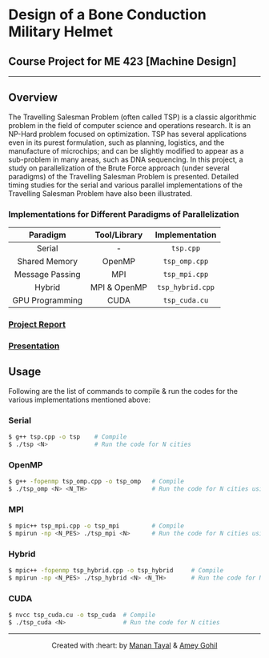 # Design of a Bone Conduction Military Helmet

## Course Project for ME 423 [Machine Design]

***

## Overview

The Travelling Salesman Problem (often called TSP) is a classic algorithmic problem in the field of computer science and  operations  research.  It  is  an  NP-Hard  problem  focused  on optimization.  TSP  has  several  applications  even  in  its  purest formulation,  such  as  planning,  logistics,  and  the  manufacture of  microchips;  and  can  be  slightly  modified  to  appear  as  a sub-problem  in  many  areas,  such  as  DNA  sequencing.  In  this project,  a  study  on  parallelization  of  the Brute  Force  approach (under  several  paradigms)  of  the  Travelling  Salesman  Problem is  presented.  Detailed  timing  studies  for  the  serial  and  various parallel  implementations  of  the  Travelling  Salesman  Problem have  also  been  illustrated.

### Implementations for Different Paradigms of Parallelization


| **Paradigm** | **Tool/Library** | **Implementation** |
| :---: | :---: | :---: |
| Serial | - | `tsp.cpp` |
| Shared Memory | OpenMP | `tsp_omp.cpp` |
| Message Passing | MPI | `tsp_mpi.cpp` |
| Hybrid | MPI & OpenMP | `tsp_hybrid.cpp` |
| GPU Programming | CUDA | `tsp_cuda.cu` | 

### [Project Report](https://github.com/codeknight3/ME766_Project/blob/main/Report.pdf)

### [Presentation](https://github.com/codeknight3/ME766_Project/blob/main/Presentation.pdf)

## Usage

Following are the list of commands to compile \& run the codes for the various implementations mentioned above:

### Serial

```bash
$ g++ tsp.cpp -o tsp    # Compile
$ ./tsp <N>             # Run the code for N cities
```

### OpenMP

```bash
$ g++ -fopenmp tsp_omp.cpp -o tsp_omp   # Compile
$ ./tsp_omp <N> <N_TH>                  # Run the code for N cities using N_TH number of OpenMP threads
```

### MPI

```bash
$ mpic++ tsp_mpi.cpp -o tsp_mpi         # Compile
$ mpirun -np <N_PES> ./tsp_mpi <N>      # Run the code for N cities using N_PES number of MPI processes
```

### Hybrid

```bash
$ mpic++ -fopenmp tsp_hybrid.cpp -o tsp_hybrid     # Compile
$ mpirun -np <N_PES> ./tsp_hybrid <N> <N_TH>       # Run the code for N cities using N_PES MPI processes, each with N_TH OpenMP threads
```

### CUDA
```bash
$ nvcc tsp_cuda.cu -o tsp_cuda  # Compile
$ ./tsp_cuda <N>                # Run the code for N cities
```

***

<p align='center'>Created with :heart: by  <a href="https://github.com/tayalmanan28">Manan Tayal</a> & <a href="https://github.com/AmeyGohil">Amey Gohil</a></p>
